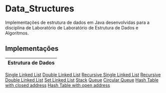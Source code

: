 # Data_Structures

Implementações de estrutura de dados em Java desenvolvidas para a disciplina de Laboratório de Laboratório de Estrutura de Dados e Algoritmos.

## Implementações 

Estrutura de Dados | 
------------------ |
[Single Linked List](https://github.com/thalytabdn/Data_Structures/blob/master/linked_List/src/adt/linkedListInterative/SingleLinkedListImpl.java)
[Double Linked List](https://github.com/thalytabdn/Data_Structures/blob/master/linked_List/src/adt/linkedListInterative/DoubleLinkedListImpl.java)
[Recursive Single Linked List](https://github.com/thalytabdn/Data_Structures/blob/master/linked_List/src/adt/linkedListRecursive/RecursiveSingleLinkedListImpl.java)
[Recursive Double Linked List](https://github.com/thalytabdn/Data_Structures/blob/master/linked_List/src/adt/linkedListRecursive/RecursiveDoubleLinkedListImpl.java)
[Set Linked List](https://github.com/thalytabdn/Data_Structures/blob/master/linked_List/src/adt/linkedList/set/SetLinkedListImpl.java)
[Stack](https://github.com/thalytabdn/Data_Structures/blob/master/stack/src/adt/stack/StackImpl.java)
[Queue](https://github.com/thalytabdn/Data_Structures/blob/master/queue/src/adt/queue/QueueImpl.java)
[Circular Queue](https://github.com/thalytabdn/Data_Structures/blob/master/queue/src/adt/queue/CircularQueue.java)
[Hash Table with closed address](https://github.com/thalytabdn/Data_Structures/blob/master/hashTable/src/adt/hashtable/closed/HashtableClosedAddressImpl.java)
[Hash Table with open address](https://github.com/thalytabdn/Data_Structures/tree/master/hashTable/src/adt/hashtable/open)
